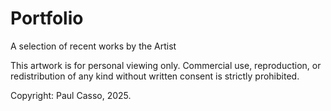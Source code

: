 # Portfolio
A selection of recent works by the Artist

This artwork is for personal viewing only. Commercial use, reproduction, or redistribution of any kind without written consent is strictly prohibited.

Copyright: Paul Casso, 2025.
